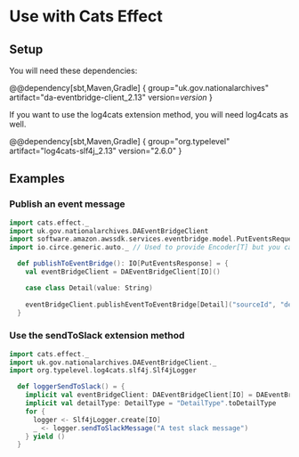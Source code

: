 # Use with Cats Effect

## Setup

You will need these dependencies:

@@dependency[sbt,Maven,Gradle] {
group="uk.gov.nationalarchives" artifact="da-eventbridge-client_2.13" version=$version$
}

If you want to use the log4cats extension method, you will need log4cats as well.

@@dependency[sbt,Maven,Gradle] {
group="org.typelevel" artifact="log4cats-slf4j_2.13" version="2.6.0"
}

## Examples

### Publish an event message

```scala
import cats.effect._
import uk.gov.nationalarchives.DAEventBridgeClient
import software.amazon.awssdk.services.eventbridge.model.PutEventsRequest
import io.circe.generic.auto._ // Used to provide Encoder[T] but you can provide your own

  def publishToEventBridge(): IO[PutEventsResponse] = {
    val eventBridgeClient = DAEventBridgeClient[IO]()

    case class Detail(value: String)
    
    eventBridgeClient.publishEventToEventBridge[Detail]("sourceId", "detailType", Detail("value"))
  }
```

### Use the sendToSlack extension method

```scala
import cats.effect._
import uk.gov.nationalarchives.DAEventBridgeClient._
import org.typelevel.log4cats.slf4j.Slf4jLogger

  def loggerSendToSlack() = {
    implicit val eventBridgeClient: DAEventBridgeClient[IO] = DAEventBridgeClient[IO]()
    implicit val detailType: DetailType = "DetailType".toDetailType
    for {
      logger <- Slf4jLogger.create[IO]
      _ <- logger.sendToSlackMessage("A test slack message")
    } yield ()
  }
```
